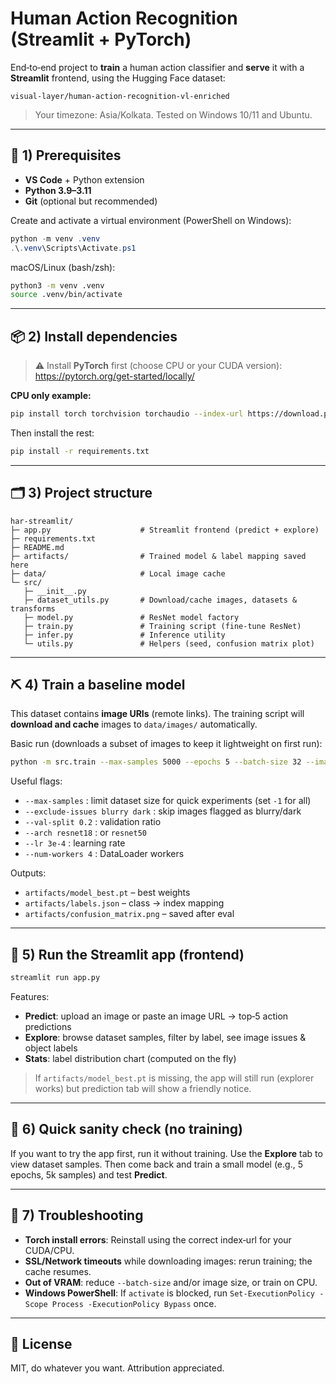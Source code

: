# Human Action Recognition (Streamlit + PyTorch)

End‑to‑end project to **train** a human action classifier and **serve** it with a **Streamlit** frontend,
using the Hugging Face dataset:

```
visual-layer/human-action-recognition-vl-enriched
```

> Your timezone: Asia/Kolkata. Tested on Windows 10/11 and Ubuntu.

---

## 🧰 1) Prerequisites

- **VS Code** + Python extension
- **Python 3.9–3.11**
- **Git** (optional but recommended)

Create and activate a virtual environment (PowerShell on Windows):

```powershell
python -m venv .venv
.\.venv\Scripts\Activate.ps1
```

macOS/Linux (bash/zsh):

```bash
python3 -m venv .venv
source .venv/bin/activate
```

---

## 📦 2) Install dependencies

> ⚠️ Install **PyTorch** first (choose CPU or your CUDA version): https://pytorch.org/get-started/locally/

**CPU only example:**

```bash
pip install torch torchvision torchaudio --index-url https://download.pytorch.org/whl/cpu
```

Then install the rest:

```bash
pip install -r requirements.txt
```

---

## 🗂️ 3) Project structure

```
har-streamlit/
├─ app.py                    # Streamlit frontend (predict + explore)
├─ requirements.txt
├─ README.md
├─ artifacts/                # Trained model & label mapping saved here
├─ data/                     # Local image cache
└─ src/
   ├─ __init__.py
   ├─ dataset_utils.py       # Download/cache images, datasets & transforms
   ├─ model.py               # ResNet model factory
   ├─ train.py               # Training script (fine-tune ResNet)
   ├─ infer.py               # Inference utility
   └─ utils.py               # Helpers (seed, confusion matrix plot)
```

---

## ⛏️ 4) Train a baseline model

This dataset contains **image URIs** (remote links). The training script will **download and cache**
images to `data/images/` automatically.

Basic run (downloads a subset of images to keep it lightweight on first run):

```bash
python -m src.train --max-samples 5000 --epochs 5 --batch-size 32 --image-size 224
```

Useful flags:

- `--max-samples` : limit dataset size for quick experiments (set `-1` for all)
- `--exclude-issues blurry dark` : skip images flagged as blurry/dark
- `--val-split 0.2` : validation ratio
- `--arch resnet18` : or `resnet50`
- `--lr 3e-4` : learning rate
- `--num-workers 4` : DataLoader workers

Outputs:

- `artifacts/model_best.pt` – best weights
- `artifacts/labels.json` – class → index mapping
- `artifacts/confusion_matrix.png` – saved after eval

---

## 🚀 5) Run the Streamlit app (frontend)

```bash
streamlit run app.py
```

Features:

- **Predict**: upload an image or paste an image URL → top‑5 action predictions
- **Explore**: browse dataset samples, filter by label, see image issues & object labels
- **Stats**: label distribution chart (computed on the fly)

> If `artifacts/model_best.pt` is missing, the app will still run (explorer works)
> but prediction tab will show a friendly notice.

---

## 🧪 6) Quick sanity check (no training)

If you want to try the app first, run it without training. Use the **Explore** tab to view dataset samples.
Then come back and train a small model (e.g., 5 epochs, 5k samples) and test **Predict**.

---

## 🧯 7) Troubleshooting

- **Torch install errors**: Reinstall using the correct index‑url for your CUDA/CPU.
- **SSL/Network timeouts** while downloading images: rerun training; the cache resumes.
- **Out of VRAM**: reduce `--batch-size` and/or image size, or train on CPU.
- **Windows PowerShell**: If `activate` is blocked, run `Set-ExecutionPolicy -Scope Process -ExecutionPolicy Bypass` once.

---

## 📜 License

MIT, do whatever you want. Attribution appreciated.

